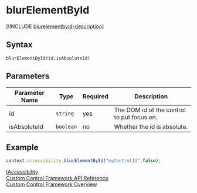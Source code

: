 # blurElementById

[!INCLUDE [blurelementbyid-description](includes/blurelementbyid-description.md)]

## Syntax

`blurElementById(id,isAbsoluteId)`

## Parameters

| Parameter Name|Type|Required|Description|
| ------------- |----|--------|-----------|
|id|`string`|yes|The DOM id of the control to put focus on.|
|isAbsoluteId|`boolean`|no|Whether the id is absolute.|

## Example

```JavaScript
context.accessibility.blurElementById("myControlId",false);
```

[IAccessibility](../iaccessibility.md)<br />
[Custom Control Framework API Reference](../index.md)<br />
[Custom Control Framework Overview](../../custom-control-framework-overview.md)<br />